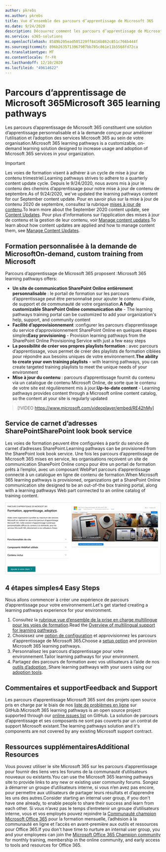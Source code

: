 ```yaml
---
author: pkrebs
ms.author: pkrebs
title: Vue d’ensemble des parcours d’apprentissage de Microsoft 365
ms.date: 9/24/2020
description: Découvrez comment les parcours d’apprentissage de Microsoft 365 peuvent accélérer l’utilisation et l’adoption des services Microsoft 365 au sein de votre organisation. Les parcours d’apprentissage incluent un composant WebPart SharePoint Online personnalisé et un site de formation modernes de communications SharePoint Online qui est facilement configuré pour votre locataire Microsoft 365.
ms.service: o365-solutions
ms.openlocfilehash: 8589b205ead505229ff8416b862c851c766b444f
ms.sourcegitcommit: 896b2635713967987bb705c861e11b5568fd72ca
ms.translationtype: MT
ms.contentlocale: fr-FR
ms.lasthandoff: 12/10/2020
ms.locfileid: "49614622"
---
```

# <a name="microsoft-365-learning-pathways"></a><span data-ttu-id="ba33f-104">Parcours d’apprentissage de Microsoft 365</span><span class="sxs-lookup"><span data-stu-id="ba33f-104">Microsoft 365 learning pathways</span></span> 
<span data-ttu-id="ba33f-105">Les parcours d’apprentissage de Microsoft 365 constituent une solution d’apprentissage personnalisable et à la demande conçue pour améliorer l’utilisation et l’adoption des services Microsoft 365 au sein de votre organisation.</span><span class="sxs-lookup"><span data-stu-id="ba33f-105">Microsoft 365 learning pathways is a customizable, on-demand learning solution designed to increase usage and adoption of Microsoft 365 services in your organization.</span></span>    

> [!IMPORTANT]
> <span data-ttu-id="ba33f-106">Les voies de formation visent à adhérer à un cycle de mise à jour de contenu trimestriel.</span><span class="sxs-lookup"><span data-stu-id="ba33f-106">Learning pathways strives to adhere to a quarterly content update cycle.</span></span> <span data-ttu-id="ba33f-107">Depuis le 9/24/2020, nous avons mis à jour le contenu des chemins d’apprentissage pour notre mise à jour de contenu de septembre.</span><span class="sxs-lookup"><span data-stu-id="ba33f-107">As of 9/24/2020, we've updated the learning pathways content for our September content update.</span></span> <span data-ttu-id="ba33f-108">Pour en savoir plus sur la mise à jour de contenu 2020 de septembre, consultez la rubrique [mises à jour de contenu](custom_contentupdates.md).</span><span class="sxs-lookup"><span data-stu-id="ba33f-108">To learn more about the September 2020 content update, see [Content Updates](custom_contentupdates.md).</span></span> <span data-ttu-id="ba33f-109">Pour plus d’informations sur l’application des mises à jour de contenu et la gestion de leur contenu, voir [Manage content updates](custom_contentupdatesmanage.md).</span><span class="sxs-lookup"><span data-stu-id="ba33f-109">To learn about how content updates are applied and how to manage content them, see [Manage Content Updates](custom_contentupdatesmanage.md).</span></span>  

## <a name="on-demand-custom-training-from-microsoft"></a><span data-ttu-id="ba33f-110">Formation personnalisée à la demande de Microsoft</span><span class="sxs-lookup"><span data-stu-id="ba33f-110">On-demand, custom training from Microsoft</span></span>

<span data-ttu-id="ba33f-111">Parcours d’apprentissage de Microsoft 365 proposent :</span><span class="sxs-lookup"><span data-stu-id="ba33f-111">Microsoft 365 learning pathways offers:</span></span>

- <span data-ttu-id="ba33f-112">**Un site de communication SharePoint Online entièrement personnalisable** : le portail de formation sur les parcours d’apprentissage peut être personnalisé pour ajouter le contenu d’aide, de support et de communauté de votre organisation.</span><span class="sxs-lookup"><span data-stu-id="ba33f-112">**A fully customizable SharePoint Online communication site** - The learning pathways training portal can be customized to add your organization's help, support, and community content</span></span>
- <span data-ttu-id="ba33f-113">**Facilité d’approvisionnement** :configurer les parcours d’apprentissage du service d’approvisionnement SharePoint Online en quelques étapes simples</span><span class="sxs-lookup"><span data-stu-id="ba33f-113">**Easy provisioning** - Provision learning pathways from the SharePoint Online Provisioning Service with just a few easy steps</span></span>
- <span data-ttu-id="ba33f-114">**La possibilité de créer vos propres playlists formation** : avec parcours d’apprentissage, vous permet de créer des playlists de formation ciblées pour répondre aux besoins uniques de votre environnement.</span><span class="sxs-lookup"><span data-stu-id="ba33f-114">**The ability to create your own training playlists** - with learning pathways, you can create targeted training playlists to meet the unique needs of your environment</span></span>
- <span data-ttu-id="ba33f-115">**Mise à jour du contenu** : parcours d’apprentissage fournit du contenu via un catalogue de contenu Microsoft Online, de sorte que le contenu de votre site est régulièrement mis à jour.</span><span class="sxs-lookup"><span data-stu-id="ba33f-115">**Up-to-date content** - Learning pathways provides content through a Microsoft online content catalog, so the content at your site is regularly updated</span></span>

> [!VIDEO https://www.microsoft.com/videoplayer/embed/RE42hMy]

## <a name="sharepoint-look-book-service"></a><span data-ttu-id="ba33f-116">Service de carnet d’adresses SharePoint</span><span class="sxs-lookup"><span data-stu-id="ba33f-116">SharePoint look book service</span></span>
<span data-ttu-id="ba33f-117">Les voies de formation peuvent être configurées à partir du service de carnet d’adresses SharePoint.</span><span class="sxs-lookup"><span data-stu-id="ba33f-117">Learning pathways can be provisioned from the SharePoint look book service.</span></span> <span data-ttu-id="ba33f-118">Une fois les parcours d’apprentissage de Microsoft 365 mises en service, les organisations reçoivent un site de communication SharePoint Online conçu pour être un portail de formation prêts à l’emploi, avec un composant WebPart parcours d’apprentissage connecté à un catalogue en ligne de contenu de formation.</span><span class="sxs-lookup"><span data-stu-id="ba33f-118">When Microsoft 365 learning pathways is provisioned, organizations get a SharePoint Online communication site designed to be an out-of-the box training portal, along with a learning pathways Web part connected to an online catalog of training content.</span></span> 

![Page de mise en service du carnet d’adresses SharePoint](media/cg-provision.png)

## <a name="4-easy-steps"></a><span data-ttu-id="ba33f-120">4 étapes simples</span><span class="sxs-lookup"><span data-stu-id="ba33f-120">4 Easy Steps</span></span>
<span data-ttu-id="ba33f-121">Nous allons commencer à créer une expérience de parcours d’apprentissage pour votre environnement.</span><span class="sxs-lookup"><span data-stu-id="ba33f-121">Let's get started creating a learning pathways experience for your environment.</span></span>
1. <span data-ttu-id="ba33f-122">Consultez la [rubrique vue d’ensemble de la prise en charge multilingue pour les voies de formation](custom_overview_ml.md).</span><span class="sxs-lookup"><span data-stu-id="ba33f-122">Read the [Overview of multilingual support for learning pathways](custom_overview_ml.md).</span></span> 
2. <span data-ttu-id="ba33f-123">Choisissez une [option de configuration](custom_setupoptions.md) et approvisionnez les parcours d’apprentissage de Microsoft 365.</span><span class="sxs-lookup"><span data-stu-id="ba33f-123">Choose a [setup option](custom_setupoptions.md) and provision Microsoft 365 learning pathways.</span></span>  
3. <span data-ttu-id="ba33f-124">Personnalisez les parcours d’apprentissage pour votre environnement.</span><span class="sxs-lookup"><span data-stu-id="ba33f-124">Tailor learning pathways for your environment.</span></span>
4. <span data-ttu-id="ba33f-125">Partagez des parcours de formation avec vos utilisateurs à l’aide de nos [outils d’adoption ](driveadoption.md).</span><span class="sxs-lookup"><span data-stu-id="ba33f-125">Share learning pathways with your users using our [adoption tools](driveadoption.md).</span></span>

## <a name="feedback-and-support"></a><span data-ttu-id="ba33f-126">Commentaires et support</span><span class="sxs-lookup"><span data-stu-id="ba33f-126">Feedback and Support</span></span>

<span data-ttu-id="ba33f-127">Les parcours d’apprentissage Microsoft 365 sont des projets open source pris en charge par le biais de nos [liste de problèmes en ligne](https://aka.ms/CustomLearningHelp) sur GitHub.</span><span class="sxs-lookup"><span data-stu-id="ba33f-127">Microsoft 365 learning pathways is an open source project supported through our [online issues list](https://aka.ms/CustomLearningHelp) on GitHub.</span></span> <span data-ttu-id="ba33f-128">La solution de parcours d’apprentissage et ses composants ne sont pas couverts par un contrat de support Microsoft existant.</span><span class="sxs-lookup"><span data-stu-id="ba33f-128">The learning pathways solution and it's components are not covered by any existing Microsoft support contract.</span></span>  

## <a name="additional-resources"></a><span data-ttu-id="ba33f-129">Ressources supplémentaires</span><span class="sxs-lookup"><span data-stu-id="ba33f-129">Additional Resources</span></span>
<span data-ttu-id="ba33f-130">Vous pouvez utiliser le site Microsoft 365 sur les parcours d’apprentissage pour fournir des liens vers les forums de la communauté d’utilisateurs nouveaux ou existants.</span><span class="sxs-lookup"><span data-stu-id="ba33f-130">You can use the Microsoft 365 learning pathways site to provide links to any new or existing user community forums.</span></span> <span data-ttu-id="ba33f-131">Songez à démarrer un groupe d’utilisateurs interne, si vous n’en avez pas encore, pour permettre aux utilisateurs de partager leurs résultats et d’apprendre les uns des autres.</span><span class="sxs-lookup"><span data-stu-id="ba33f-131">Consider starting an internal user group, if you don't have one already, to enable people to share their success and learn from each other.</span></span>  <span data-ttu-id="ba33f-132">Si vous n’avez pas le temps d’entretenir un groupe d’utilisateurs interne, vous et vos employés pouvez rejoindre la [Communauté champion Microsoft Office 365](https://aka.ms/O365Champions) pour la formation mensuelle, l’adhésion à la communauté en ligne et l’accès en avant-première aux outils et ressources pour Office 365.</span><span class="sxs-lookup"><span data-stu-id="ba33f-132">If you don't have time to nurture an internal user group, you and your employees can join the [Microsoft Office 365 Champion community](https://aka.ms/O365Champions) for monthly training, membership in the online community, and early access to tools and resources for Office 365.</span></span>